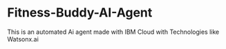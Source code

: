 # Fitness-Buddy-AI-Agent
This is an automated Ai agent made with IBM Cloud with Technologies like Watsonx.ai 

